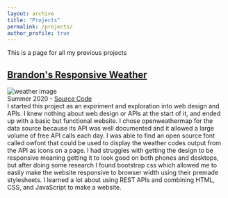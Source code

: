 ```yaml
---
layout: archive
title: "Projects"
permalink: /projects/
author_profile: true
---
```

This is a page for all my previous projects

## [Brandon's Responsive Weather](https://bcguzy.github.io/Brandons-Responsive-Weather/)
![weather image](weatherExample.PNG)  
Summer 2020 - [Source Code](https://github.com/bcguzy/Brandons-Responsive-Weather)  
I started this project as an expiriment and exploration into web design and APIs. I knew nothing about web design or APIs at the start of it, and ended up with a basic but functional website. I chose openweathermap for the data source because its API was well documented and it allowed a large volume of free API calls each day. I was able to find an open source font called owfont that could be used to display the weather codes output from the API as icons on a page. I had struggles with getting the design to be responsive meaning getting it to look good on both phones and desktops, but after doing some research I found bootstrap css which allowed me to easily make the website responsive to browser width using their premade stylesheets. I learned a lot about using REST APIs and combining HTML, CSS, and JavaScript to make a website. 